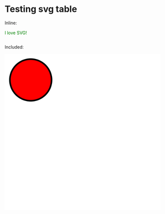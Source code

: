 # Testing svg table

Inline:

<svg height="30" width="200">
  <text x="0" y="15" fill="green">I love SVG!</text>
</svg>

Included:

![external](./table.svg)
